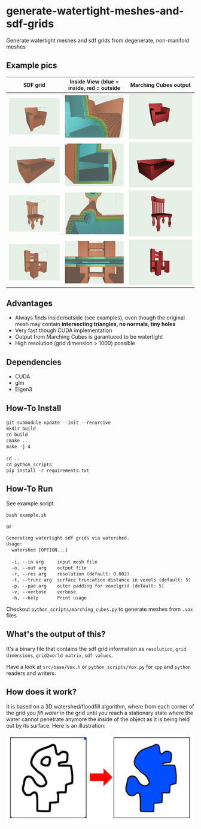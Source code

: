 # generate-watertight-meshes-and-sdf-grids
Generate watertight meshes and sdf grids from degenerate, non-manifold meshes

## Example pics





| SDF grid           | Inside View (blue = inside, red = outside | Marching Cubes output |
:-------------------------:|:-------------------------:|:-------------------------:|
![](pics/sofa0a.png)  |  ![](pics/sofa0b.png) |  ![](pics/sofa0_mc.png) 
![](pics/sofa1a.png)  |  ![](pics/sofa1b.png) |  ![](pics/sofa1_mc.png) 
![](pics/chair0a.png)  |  ![](pics/chair0b.png) |  ![](pics/chair0_mc.png) 
![](pics/chair1a.png)  |  ![](pics/chair1b.png) |  ![](pics/chair1_mc.png) 


## Advantages

- Always finds inside/outside (see examples), even though the original mesh may contain **intersecting triangles, no normals, tiny holes**
- Very fast though CUDA implementation
- Output from Marching Cubes is garantueed to be watertight
- High resolution (grid dimension > 1000) possible

## Dependencies

- CUDA
- glm
- Eigen3

## How-To Install

```
git submodule update --init --recursive
mkdir build
cd build
cmake ..
make -j 4

cd ..
cd python_scripts
pip install -r requirements.txt
```

## How-To Run

See example script
```
bash example.sh
```

or 

```
Generating watertight sdf grids via watershed.
Usage:
  watershed [OPTION...]

  -i, --in arg     input mesh file
  -o, --out arg    output file
  -r, --res arg    resolution (default: 0.002)
  -t, --trunc arg  surface truncation distance in voxels (default: 5)
  -p, --pad arg    outer padding for voxelgrid (default: 5)
  -v, --verbose    verbose
  -h, --help       Print usage

```

Checkout `python_scripts/marching_cubes.py` to generate meshes from `.vox` files

## What's the output of this?

It's a binary file that contains the sdf grid information as `resolution`, `grid dimensions`, `grid2world matrix`, `sdf values`.

Have a look at `src/base/Vox.h` or `python_scripts/Vox.py` for `cpp` and `python` readers and writers.


## How does it work?

It is based on a 3D watershed/floodfill algorithm, where from each corner of the grid you <i> fill water </i> in the grid until you reach a stationary state where
the water cannot penetrate anymore the inside of the object as it is being held out by its surface. Here is an illustration:

<img src="pics/watershed.png" alt="floodfill" width="640" >
